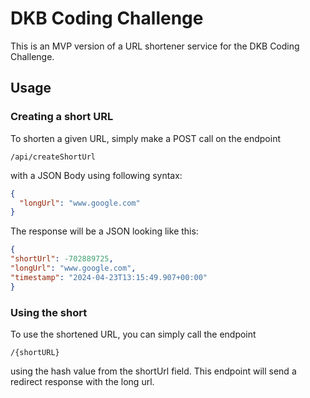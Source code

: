 # DKB Coding Challenge

This is an MVP version of a URL shortener service for the DKB Coding Challenge.

## Usage

### Creating a short URL

To shorten a given URL, simply make a POST call on the endpoint 
```
/api/createShortUrl
```
with a JSON Body using following syntax:
```json
{
  "longUrl": "www.google.com"
}
```

The response will be a JSON looking like this:
```json
{
"shortUrl": -702889725,
"longUrl": "www.google.com",
"timestamp": "2024-04-23T13:15:49.907+00:00"
}
```

### Using the short

To use the shortened URL, you can simply call the endpoint
```
/{shortURL}
```
using the hash value from the shortUrl field.
This endpoint will send a redirect response with the long url.

